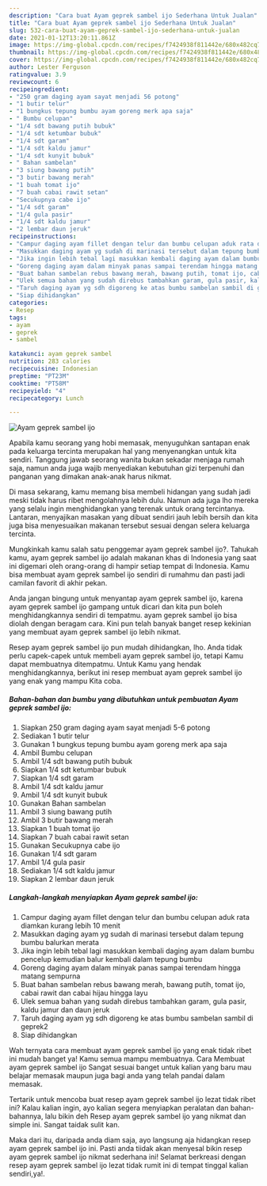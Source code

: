 ```yaml
---
description: "Cara buat Ayam geprek sambel ijo Sederhana Untuk Jualan"
title: "Cara buat Ayam geprek sambel ijo Sederhana Untuk Jualan"
slug: 532-cara-buat-ayam-geprek-sambel-ijo-sederhana-untuk-jualan
date: 2021-01-12T13:20:11.861Z
image: https://img-global.cpcdn.com/recipes/f7424938f811442e/680x482cq70/ayam-geprek-sambel-ijo-foto-resep-utama.jpg
thumbnail: https://img-global.cpcdn.com/recipes/f7424938f811442e/680x482cq70/ayam-geprek-sambel-ijo-foto-resep-utama.jpg
cover: https://img-global.cpcdn.com/recipes/f7424938f811442e/680x482cq70/ayam-geprek-sambel-ijo-foto-resep-utama.jpg
author: Lester Ferguson
ratingvalue: 3.9
reviewcount: 6
recipeingredient:
- "250 gram daging ayam sayat menjadi 56 potong"
- "1 butir telur"
- "1 bungkus tepung bumbu ayam goreng merk apa saja"
- " Bumbu celupan"
- "1/4 sdt bawang putih bubuk"
- "1/4 sdt ketumbar bubuk"
- "1/4 sdt garam"
- "1/4 sdt kaldu jamur"
- "1/4 sdt kunyit bubuk"
- " Bahan sambelan"
- "3 siung bawang putih"
- "3 butir bawang merah"
- "1 buah tomat ijo"
- "7 buah cabai rawit setan"
- "Secukupnya cabe ijo"
- "1/4 sdt garam"
- "1/4 gula pasir"
- "1/4 sdt kaldu jamur"
- "2 lembar daun jeruk"
recipeinstructions:
- "Campur daging ayam fillet dengan telur dan bumbu celupan aduk rata diamkan kurang lebih 10 menit"
- "Masukkan daging ayam yg sudah di marinasi tersebut dalam tepung bumbu balurkan merata"
- "Jika ingin lebih tebal lagi masukkan kembali daging ayam dalam bumbu pencelup kemudian balur kembali dalam tepung bumbu"
- "Goreng daging ayam dalam minyak panas sampai terendam hingga matang sempurna"
- "Buat bahan sambelan rebus bawang merah, bawang putih, tomat ijo, cabai rawit dan cabai hijau hingga layu"
- "Ulek semua bahan yang sudah direbus tambahkan garam, gula pasir, kaldu jamur dan daun jeruk"
- "Taruh daging ayam yg sdh digoreng ke atas bumbu sambelan sambil di geprek2"
- "Siap dihidangkan"
categories:
- Resep
tags:
- ayam
- geprek
- sambel

katakunci: ayam geprek sambel 
nutrition: 283 calories
recipecuisine: Indonesian
preptime: "PT23M"
cooktime: "PT58M"
recipeyield: "4"
recipecategory: Lunch

---
```



![Ayam geprek sambel ijo](https://img-global.cpcdn.com/recipes/f7424938f811442e/680x482cq70/ayam-geprek-sambel-ijo-foto-resep-utama.jpg)

Apabila kamu seorang yang hobi memasak, menyuguhkan santapan enak pada keluarga tercinta merupakan hal yang menyenangkan untuk kita sendiri. Tanggung jawab seorang  wanita bukan sekadar menjaga rumah saja, namun anda juga wajib menyediakan kebutuhan gizi terpenuhi dan panganan yang dimakan anak-anak harus nikmat.

Di masa  sekarang, kamu memang bisa membeli hidangan yang sudah jadi meski tidak harus ribet mengolahnya lebih dulu. Namun ada juga lho mereka yang selalu ingin menghidangkan yang terenak untuk orang tercintanya. Lantaran, menyajikan masakan yang dibuat sendiri jauh lebih bersih dan kita juga bisa menyesuaikan makanan tersebut sesuai dengan selera keluarga tercinta. 



Mungkinkah kamu salah satu penggemar ayam geprek sambel ijo?. Tahukah kamu, ayam geprek sambel ijo adalah makanan khas di Indonesia yang saat ini digemari oleh orang-orang di hampir setiap tempat di Indonesia. Kamu bisa membuat ayam geprek sambel ijo sendiri di rumahmu dan pasti jadi camilan favorit di akhir pekan.

Anda jangan bingung untuk menyantap ayam geprek sambel ijo, karena ayam geprek sambel ijo gampang untuk dicari dan kita pun boleh menghidangkannya sendiri di tempatmu. ayam geprek sambel ijo bisa diolah dengan beragam cara. Kini pun telah banyak banget resep kekinian yang membuat ayam geprek sambel ijo lebih nikmat.

Resep ayam geprek sambel ijo pun mudah dihidangkan, lho. Anda tidak perlu capek-capek untuk membeli ayam geprek sambel ijo, tetapi Kamu dapat membuatnya ditempatmu. Untuk Kamu yang hendak menghidangkannya, berikut ini resep membuat ayam geprek sambel ijo yang enak yang mampu Kita coba.

<!--inarticleads1-->

##### Bahan-bahan dan bumbu yang dibutuhkan untuk pembuatan Ayam geprek sambel ijo:

1. Siapkan 250 gram daging ayam sayat menjadi 5-6 potong
1. Sediakan 1 butir telur
1. Gunakan 1 bungkus tepung bumbu ayam goreng merk apa saja
1. Ambil  Bumbu celupan
1. Ambil 1/4 sdt bawang putih bubuk
1. Siapkan 1/4 sdt ketumbar bubuk
1. Siapkan 1/4 sdt garam
1. Ambil 1/4 sdt kaldu jamur
1. Ambil 1/4 sdt kunyit bubuk
1. Gunakan  Bahan sambelan
1. Ambil 3 siung bawang putih
1. Ambil 3 butir bawang merah
1. Siapkan 1 buah tomat ijo
1. Siapkan 7 buah cabai rawit setan
1. Gunakan Secukupnya cabe ijo
1. Gunakan 1/4 sdt garam
1. Ambil 1/4 gula pasir
1. Sediakan 1/4 sdt kaldu jamur
1. Siapkan 2 lembar daun jeruk




<!--inarticleads2-->

##### Langkah-langkah menyiapkan Ayam geprek sambel ijo:

1. Campur daging ayam fillet dengan telur dan bumbu celupan aduk rata diamkan kurang lebih 10 menit
1. Masukkan daging ayam yg sudah di marinasi tersebut dalam tepung bumbu balurkan merata
1. Jika ingin lebih tebal lagi masukkan kembali daging ayam dalam bumbu pencelup kemudian balur kembali dalam tepung bumbu
1. Goreng daging ayam dalam minyak panas sampai terendam hingga matang sempurna
1. Buat bahan sambelan rebus bawang merah, bawang putih, tomat ijo, cabai rawit dan cabai hijau hingga layu
1. Ulek semua bahan yang sudah direbus tambahkan garam, gula pasir, kaldu jamur dan daun jeruk
1. Taruh daging ayam yg sdh digoreng ke atas bumbu sambelan sambil di geprek2
1. Siap dihidangkan




Wah ternyata cara membuat ayam geprek sambel ijo yang enak tidak ribet ini mudah banget ya! Kamu semua mampu membuatnya. Cara Membuat ayam geprek sambel ijo Sangat sesuai banget untuk kalian yang baru mau belajar memasak maupun juga bagi anda yang telah pandai dalam memasak.

Tertarik untuk mencoba buat resep ayam geprek sambel ijo lezat tidak ribet ini? Kalau kalian ingin, ayo kalian segera menyiapkan peralatan dan bahan-bahannya, lalu bikin deh Resep ayam geprek sambel ijo yang nikmat dan simple ini. Sangat taidak sulit kan. 

Maka dari itu, daripada anda diam saja, ayo langsung aja hidangkan resep ayam geprek sambel ijo ini. Pasti anda tiidak akan menyesal bikin resep ayam geprek sambel ijo nikmat sederhana ini! Selamat berkreasi dengan resep ayam geprek sambel ijo lezat tidak rumit ini di tempat tinggal kalian sendiri,ya!.

